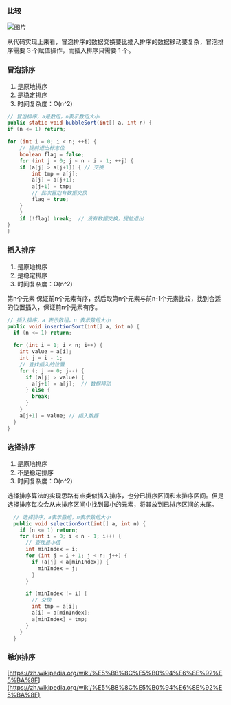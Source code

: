 
### 比较

![图片](http://pc5ouzvhg.bkt.clouddn.com/348604caaf0a1b1d7fee0512822f0e50.jpg)

从代码实现上来看，冒泡排序的数据交换要比插入排序的数据移动要复杂，冒泡排序需要 3 个赋值操作，而插入排序只需要 1 个。


### 冒泡排序

1. 是原地排序
2. 是稳定排序
3. 时间复杂度：O(n^2)

``` java 
// 冒泡排序，a是数组，n表示数组大小
public static void bubbleSort(int[] a, int n) {
if (n <= 1) return;

for (int i = 0; i < n; ++i) {
    // 提前退出标志位
    boolean flag = false;
    for (int j = 0; j < n - i - 1; ++j) {
    if (a[j] > a[j+1]) { // 交换
        int tmp = a[j];
        a[j] = a[j+1];
        a[j+1] = tmp;
        // 此次冒泡有数据交换
        flag = true;
    }
    }
    if (!flag) break;  // 没有数据交换，提前退出
}
}
```
### 插入排序

1. 是原地排序
2. 是稳定排序
3. 时间复杂度：O(n^2)

第n个元素 保证前n个元素有序，然后取第n个元素与前n-1个元素比较，找到合适的位置插入，保证前n个元素有序。

``` java
// 插入排序，a 表示数组，n 表示数组大小
public void insertionSort(int[] a, int n) {
  if (n <= 1) return;

  for (int i = 1; i < n; i++) {
    int value = a[i];
    int j = i - 1;
    // 查找插入的位置
    for (; j >= 0; j--) {
      if (a[j] > value) {
        a[j+1] = a[j];  // 数据移动
      } else {
        break;
      }
    }
    a[j+1] = value; // 插入数据
  }
}
```

### 选择排序

1. 是原地排序
2. 不是稳定排序
3. 时间复杂度：O(n^2)

选择排序算法的实现思路有点类似插入排序，也分已排序区间和未排序区间。但是选择排序每次会从未排序区间中找到最小的元素，将其放到已排序区间的末尾。

``` java
  // 选择排序，a表示数组，n表示数组大小
  public void selectionSort(int[] a, int n) {
    if (n <= 1) return;
    for (int i = 0; i < n - 1; i++) {
      // 查找最小值
      int minIndex = i;
      for (int j = i + 1; j < n; j++) {
        if (a[j] < a[minIndex]) {
          minIndex = j;
        }
      }

      if (minIndex != i) {
        // 交换
        int tmp = a[i];
        a[i] = a[minIndex];
        a[minIndex] = tmp;
      }
    }
  }
```

### 希尔排序

[https://zh.wikipedia.org/wiki/%E5%B8%8C%E5%B0%94%E6%8E%92%E5%BA%8F](https://zh.wikipedia.org/wiki/%E5%B8%8C%E5%B0%94%E6%8E%92%E5%BA%8F)